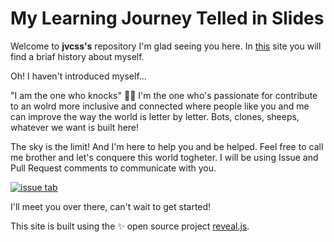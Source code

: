 # My Learning Journey Telled in Slides

Welcome to **jvcss's** repository I'm glad seeing you here. In [this](https://jvcss.github.io/github-slideshow/#/) site you will find a briaf history about myself. 

Oh! I haven't introduced myself...

"I am the one who knocks" :bald_man: I'm the one who's passionate for contribute to an wolrd more inclusive and connected where people like you and me can improve the way the world is letter by letter. Bots, clones, sheeps, whatever we want is built here!

The sky is the limit! And I'm here to help you and be helped. Feel free to call me brother and let's conquere this world togheter. I will be using Issue and Pull Request comments to communicate with you.

[![issue tab](https://lab.github.com/public/images/issue_tab.png)](https://github.com/jvcss/github-slideshow/issues)

I'll meet you over there, can't wait to get started!

This site is built using the :sparkles: open source project [reveal.js](https://github.com/hakimel/reveal.js/).

